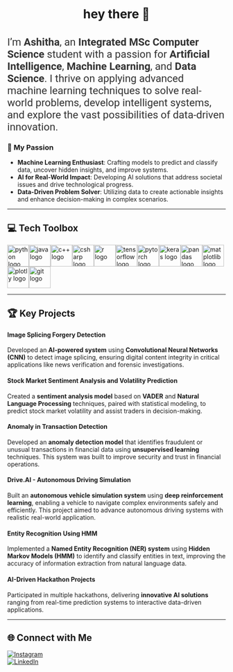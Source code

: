 <h1 align="center">hey there 👋</h1>
</h2>
<h2 align="left" style="font-size: 24px; font-weight: normal; color: #333; font-family: 'Roboto', sans-serif;">
    I’m <strong>Ashitha</strong>, an <strong>Integrated MSc Computer Science</strong> student with a passion for 
    <strong>Artificial Intelligence</strong>, <strong>Machine Learning</strong>, and <strong>Data Science</strong>. 
    I thrive on applying advanced machine learning techniques to solve real-world problems, develop intelligent systems, 
    and explore the vast possibilities of data-driven innovation.
</h2>

### 🌱 <span style="font-weight: bold;">My Passion</span>  
- <strong>Machine Learning Enthusiast</strong>: Crafting models to predict and classify data, uncover hidden insights, and improve systems.  
- <strong>AI for Real-World Impact</strong>: Developing AI solutions that address societal issues and drive technological progress.  
- <strong>Data-Driven Problem Solver</strong>: Utilizing data to create actionable insights and enhance decision-making in complex scenarios.  

---

## 💻 <span style="font-weight: bold;">Tech Toolbox</span>  

<div style="display: flex; flex-wrap: wrap;">
    <img src="https://cdn.jsdelivr.net/gh/devicons/devicon/icons/python/python-original.svg" style="height: 50px; width: 50px;" alt="python logo" />  
    <img src="https://cdn.jsdelivr.net/gh/devicons/devicon/icons/java/java-original.svg" style="height: 50px; width: 50px;" alt="java logo" />  
    <img src="https://cdn.jsdelivr.net/gh/devicons/devicon/icons/cplusplus/cplusplus-original.svg" style="height: 50px; width: 50px;" alt="c++ logo" />  
    <img src="https://cdn.jsdelivr.net/gh/devicons/devicon/icons/csharp/csharp-original.svg" style="height: 50px; width: 50px;" alt="csharp logo" />  
    <img src="https://cdn.jsdelivr.net/gh/devicons/devicon/icons/r/r-original.svg" style="height: 50px; width: 50px;" alt="r logo" />
    <img src="https://cdn.jsdelivr.net/gh/devicons/devicon/icons/tensorflow/tensorflow-original.svg" style="height: 50px; width: 50px;" alt="tensorflow logo" />  
    <img src="https://cdn.jsdelivr.net/gh/devicons/devicon/icons/pytorch/pytorch-original.svg" style="height: 50px; width: 50px;" alt="pytorch logo" />  
    <img src="https://cdn.jsdelivr.net/gh/devicons/devicon/icons/keras/keras-original.svg" style="height: 50px; width: 50px;" alt="keras logo" />
    <img src="https://cdn.jsdelivr.net/gh/devicons/devicon/icons/pandas/pandas-original.svg" style="height: 50px; width: 50px;" alt="pandas logo" />  
    <img src="https://cdn.jsdelivr.net/gh/devicons/devicon/icons/matplotlib/matplotlib-original.svg" style="height: 50px; width: 50px;" alt="matplotlib logo" />  
    <img src="https://cdn.jsdelivr.net/gh/devicons/devicon/icons/plotly/plotly-original.svg" style="height: 50px; width: 50px;" alt="plotly logo" />
    <img src="https://cdn.jsdelivr.net/gh/devicons/devicon/icons/git/git-original.svg" style="height: 50px; width: 50px;" alt="git logo" />
</div>

---

## 🏆 <span style="font-weight: bold;">Key Projects</span>

#### **Image Splicing Forgery Detection**
Developed an **AI-powered system** using **Convolutional Neural Networks (CNN)** to detect image splicing, ensuring digital content integrity in critical applications like news verification and forensic investigations.  


#### **Stock Market Sentiment Analysis and Volatility Prediction**
Created a **sentiment analysis model** based on **VADER** and **Natural Language Processing** techniques, paired with statistical modeling, to predict stock market volatility and assist traders in decision-making.  


#### **Anomaly in Transaction Detection**
Developed an **anomaly detection model** that identifies fraudulent or unusual transactions in financial data using **unsupervised learning** techniques. This system was built to improve security and trust in financial operations.  

#### **Drive.AI - Autonomous Driving Simulation**
Built an **autonomous vehicle simulation system** using **deep reinforcement learning**, enabling a vehicle to navigate complex environments safely and efficiently. This project aimed to advance autonomous driving systems with realistic real-world application.  


#### **Entity Recognition Using HMM**
Implemented a **Named Entity Recognition (NER) system** using **Hidden Markov Models (HMM)** to identify and classify entities in text, improving the accuracy of information extraction from natural language data.  


#### **AI-Driven Hackathon Projects**
Participated in multiple hackathons, delivering **innovative AI solutions** ranging from real-time prediction systems to interactive data-driven applications.  


---

## 🌐 <span style="font-weight: bold;">Connect with Me</span>  
[![Instagram](https://img.shields.io/badge/Instagram-%23E4405F.svg?logo=Instagram&logoColor=white)](https://instagram.com/__ash_itha__)  
[![LinkedIn](https://img.shields.io/badge/LinkedIn-%230077B5.svg?logo=linkedin&logoColor=white)](https://www.linkedin.com/in/ashitha-pallath-6bb942258)
